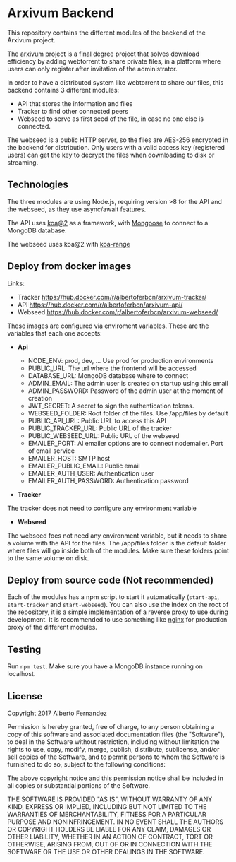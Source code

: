 # Arxivum Backend
This repository contains the different modules of the backend of the Arxivum project.

The arxivum project is a final degree project that solves download efficiency by adding webtorrent to share private files, in a platform where users can only register after invitation of the administrator.

In order to have a distributed system like webtorrent to share our files, this backend contains 3 different modules:
- API that stores the information and files
- Tracker to find other connected peers
- Webseed to serve as first seed of the file, in case no one else is connected.

The webseed is a public HTTP server, so the files are AES-256 encrypted in the backend for distribution. Only users with a valid access key (registered users) can get the key to decrypt the files when downloading to disk or streaming.

## Technologies
The three modules are using Node.js, requiring version >8 for the API and the webseed,
as they use async/await features.

The API uses [koa@2](https://github.com/koajs/koa) as a framework, with [Mongoose](https://github.com/Automattic/mongoose) to connect to a MongoDB database.

The webseed uses koa@2 with [koa-range](https://github.com/koajs/koa-range)

## Deploy from docker images
Links:
- Tracker https://hub.docker.com/r/albertoferbcn/arxivum-tracker/
- API https://hub.docker.com/r/albertoferbcn/arxivum-api/
- Webseed https://hub.docker.com/r/albertoferbcn/arxivum-webseed/

These images are configured via enviroment variables. These are the variables
that each one accepts:
- **Api**
  - NODE_ENV: prod, dev, ... Use prod for production environments
  - PUBLIC_URL: The url where the frontend will be accessed
  - DATABASE_URL: MongoDB database where to connect
  - ADMIN_EMAIL: The admin user is created on startup using this email
  - ADMIN_PASSWORD: Password of the admin user at the moment of creation
  - JWT_SECRET: A secret to sign the authentication tokens.
  - WEBSEED_FOLDER: Root folder of the files. Use /app/files by default
  - PUBLIC_API_URL: Public URL to access this API
  - PUBLIC_TRACKER_URL: Public URL of the tracker
  - PUBLIC_WEBSEED_URL: Public URL of the webseed
  - EMAILER_PORT: Al emailer options are to connect nodemailer. Port of email service
  - EMAILER_HOST: SMTP host
  - EMAILER_PUBLIC_EMAIL: Public email
  - EMAILER_AUTH_USER: Authentication user
  - EMAILER_AUTH_PASSWORD: Authentication password

- **Tracker**

The tracker does not need to configure any environment variable
- **Webseed**

The webseed foes not need any environment variable, but it needs to share a volume with the
API for the files. The /app/files folder is the default folder where files will go inside
both of the modules. Make sure these folders point to the same volume on disk.

## Deploy from source code (Not recommended)
Each of the modules has a npm script to start it automatically (`start-api`, `start-tracker` and `start-webseed`). You can also use the index on the root of the repository, it is a simple implementation of a reverse proxy to use during development. It is recommended to use something like [nginx](https://www.nginx.com/) for production proxy of the different modules.

## Testing
Run `npm test`. Make sure you have a MongoDB instance running on localhost.

## License

Copyright 2017 Alberto Fernandez

Permission is hereby granted, free of charge, to any person obtaining a copy of this software and associated documentation files (the "Software"), to deal in the Software without restriction, including without limitation the rights to use, copy, modify, merge, publish, distribute, sublicense, and/or sell copies of the Software, and to permit persons to whom the Software is furnished to do so, subject to the following conditions:

The above copyright notice and this permission notice shall be included in all copies or substantial portions of the Software.

THE SOFTWARE IS PROVIDED "AS IS", WITHOUT WARRANTY OF ANY KIND, EXPRESS OR IMPLIED, INCLUDING BUT NOT LIMITED TO THE WARRANTIES OF MERCHANTABILITY, FITNESS FOR A PARTICULAR PURPOSE AND NONINFRINGEMENT. IN NO EVENT SHALL THE AUTHORS OR COPYRIGHT HOLDERS BE LIABLE FOR ANY CLAIM, DAMAGES OR OTHER LIABILITY, WHETHER IN AN ACTION OF CONTRACT, TORT OR OTHERWISE, ARISING FROM, OUT OF OR IN CONNECTION WITH THE SOFTWARE OR THE USE OR OTHER DEALINGS IN THE SOFTWARE.
